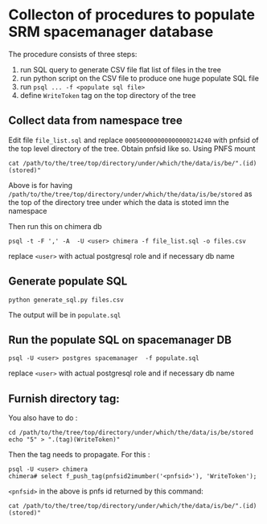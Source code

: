 Collecton of procedures to populate SRM spacemanager database
=============================================================

The procedure consists of three steps:
   1. run SQL query to generate CSV file flat list of files in the tree
   1. run python script on the CSV file to produce one huge populate SQL file
   1. run `psql ... -f <populate sql file>`
   1. define `WriteToken` tag on the top directory of the tree 

Collect data from namespace tree
---------------------------------

Edit file `file_list.sql` and replace `000500000000000000214240` with pnfsid of the top level directory of the tree. Obtain pnfsid like so. Using PNFS mount

```
cat /path/to/the/tree/top/directory/under/which/the/data/is/be/".(id)(stored)"
```
Above is for having `/path/to/the/tree/top/directory/under/which/the/data/is/be/stored` as the top of the directory tree under which the data is stoted imn the namespace 


Then run this on chimera db

```
psql -t -F ',' -A  -U <user> chimera -f file_list.sql -o files.csv

```
replace `<user>` with actual postgresql role and if necessary db name


Generate populate SQL
---------------------

```
python generate_sql.py files.csv
```

The output will be in `populate.sql`

Run the populate SQL on spacemanager DB
---------------------------------------

```
psql -U <user> postgres spacemanager  -f populate.sql
```


replace `<user>` with actual postgresql role and if necessary db name

Furnish directory tag:
----------------------

You also have to do :

```
cd /path/to/the/tree/top/directory/under/which/the/data/is/be/stored
echo "5" > ".(tag)(WriteToken)"
```

Then the tag needs to propagate. For this :

```
psql -U <user> chimera
chimera# select f_push_tag(pnfsid2imumber('<pnfsid>'), 'WriteToken');
```

`<pnfsid>` in the above is pnfs id returned by this command:

```
cat /path/to/the/tree/top/directory/under/which/the/data/is/be/".(id)(stored)"
```

